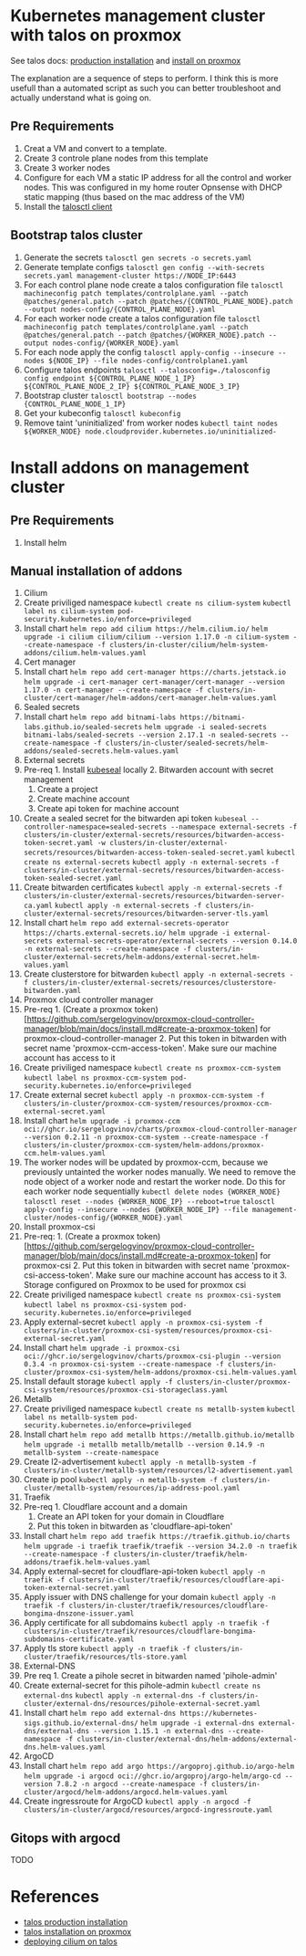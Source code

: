 # Kubernetes management cluster with talos on proxmox
See talos docs: [production installation](https://www.talos.dev/v1.9/introduction/prodnotes/) and [install on proxmox](https://www.talos.dev/v1.9/talos-guides/install/virtualized-platforms/proxmox/)

The explanation are a sequence of steps to perform. I think this is more usefull than a automated script as such you can better troubleshoot and actually understand what is going on.

## Pre Requirements
1. Creat a VM and convert to a template.
2. Create 3 controle plane nodes from this template 
3. Create 3 worker nodes
4. Configure for each VM a static IP address for all the control and worker nodes. This was configured in my home router Opnsense with DHCP static mapping (thus based on the mac address of the VM)
5. Install the [talosctl client](https://www.talos.dev/v1.9/talos-guides/install/talosctl/)

## Bootstrap talos cluster
1. Generate the secrets
```talosctl gen secrets -o secrets.yaml```
2. Generate template configs
```talosctl gen config --with-secrets secrets.yaml management-cluster https://NODE_IP:6443```
3. For each control plane node create a talos configuration file
```talosctl machineconfig patch templates/controlplane.yaml --patch @patches/general.patch --patch @patches/{CONTROL_PLANE_NODE}.patch --output nodes-config/{CONTROL_PLANE_NODE}.yaml```
4. For each worker node create a talos configuration file
```talosctl machineconfig patch templates/controlplane.yaml --patch @patches/general.patch --patch @patches/{WORKER_NODE}.patch --output nodes-config/{WORKER_NODE}.yaml```
5. For each node apply the config 
```talosctl apply-config --insecure --nodes ${NODE_IP} --file nodes-config/controlplane1.yaml```
6. Configure talos endpoints
```talosctl --talosconfig=./talosconfig config endpoint ${CONTROL_PLANE_NODE_1_IP} ${CONTROL_PLANE_NODE_2_IP} ${CONTROL_PLANE_NODE_3_IP}```
7. Bootstrap cluster
```talosctl bootstrap --nodes {CONTROL_PLANE_NODE_1_IP}```
8. Get your kubeconfig
```talosctl kubeconfig```
9. Remove taint 'uninitialized' from worker nodes
```kubectl taint nodes ${WORKER_NODE} node.cloudprovider.kubernetes.io/uninitialized-```

# Install addons on management cluster

## Pre Requirements
1. Install helm

## Manual installation of addons
1. Cilium
  1. Create priviliged namespace
  ```kubectl create ns cilium-system```
  ```kubectl label ns cilium-system pod-security.kubernetes.io/enforce=privileged```
  2. Install chart
  ```helm repo add cilium https://helm.cilium.io/```
  ```helm upgrade -i cilium cilium/cilium --version 1.17.0 -n cilium-system --create-namespace -f clusters/in-cluster/cilium/helm-system-addons/cilium.helm-values.yaml```
2. Cert manager
  1. Install chart
  ```helm repo add cert-manager https://charts.jetstack.io```
  ```helm upgrade -i cert-manager cert-manager/cert-manager --version 1.17.0 -n cert-manager --create-namespace -f clusters/in-cluster/cert-manager/helm-addons/cert-manager.helm-values.yaml```
3. Sealed secrets
  1. Install chart
  ```helm repo add bitnami-labs https://bitnami-labs.github.io/sealed-secrets```
  ```helm upgrade -i sealed-secrets bitnami-labs/sealed-secrets --version 2.17.1 -n sealed-secrets --create-namespace -f clusters/in-cluster/sealed-secrets/helm-addons/sealed-secrets.helm-values.yaml```
4. External secrets
  1. Pre-req
    1. Install [kubeseal](https://github.com/bitnami-labs/sealed-secrets?tab=readme-ov-file#linux) locally
    2. Bitwarden account with secret management
      1. Create a project
      2. Create machine account
      3. Create api token for machine account
  2. Create a sealed secret for the bitwarden api token
  ```kubeseal --controller-namespace=sealed-secrets --namespace external-secrets -f clusters/in-cluster/external-secrets/resources/bitwarden-access-token-secret.yaml -w clusters/in-cluster/external-secrets/resources/bitwarden-access-token-sealed-secret.yaml```
  ```kubectl create ns external-secrets```
  ```kubectl apply -n external-secrets -f clusters/in-cluster/external-secrets/resources/bitwarden-access-token-sealed-secret.yaml```
  3. Create bitwarden certificates
  ```kubectl apply -n external-secrets -f clusters/in-cluster/external-secrets/resources/bitwarden-server-ca.yaml```
  ```kubectl apply -n external-secrets -f clusters/in-cluster/external-secrets/resources/bitwarden-server-tls.yaml```
  4. Install chart
  ```helm repo add external-secrets-operator https://charts.external-secrets.io/```
  ```helm upgrade -i external-secrets external-secrets-operator/external-secrets --version 0.14.0 -n external-secrets --create-namespace -f clusters/in-cluster/external-secrets/helm-addons/external-secret.helm-values.yaml```
  5. Create clusterstore for bitwarden
  ```kubectl apply -n external-secrets -f clusters/in-cluster/external-secrets/resources/clusterstore-bitwarden.yaml```
5. Proxmox cloud controller manager
  1. Pre-req
    1. (Create a proxmox token)[https://github.com/sergelogvinov/proxmox-cloud-controller-manager/blob/main/docs/install.md#create-a-proxmox-token] for proxmox-cloud-controller-manager
    2. Put this token in bitwarden with secret name 'proxmox-ccm-access-token'. Make sure our machine account has access to it
  2. Create priviliged namespace
  ```kubectl create ns proxmox-ccm-system```
  ```kubectl label ns proxmox-ccm-system pod-security.kubernetes.io/enforce=privileged```
  3. Create external secret
  ```kubectl apply -n proxmox-ccm-system -f clusters/in-cluster/proxmox-ccm-system/resources/proxmox-ccm-external-secret.yaml```
  4. Install chart
  ```helm upgrade -i proxmox-ccm oci://ghcr.io/sergelogvinov/charts/proxmox-cloud-controller-manager --version 0.2.11 -n proxmox-ccm-system --create-namespace -f clusters/in-cluster/proxmox-ccm-system/helm-addons/proxmox-ccm.helm-values.yaml```
  5. The worker nodes will be updated by proxmox-ccm, because we previously untainted the worker nodes manually. We need to remove the node object of a worker node and restart the worker node. Do this for each worker node sequentially
  ```kubectl delete nodes {WORKER_NODE}```
  ```talosctl reset --nodes {WORKER_NODE_IP} --reboot=true```
  ```talosctl apply-config --insecure --nodes {WORKER_NODE_IP} --file management-cluster/nodes-config/{WORKER_NODE}.yaml```
6. Install proxmox-csi
  1. Pre-req:
    1. (Create a proxmox token)[https://github.com/sergelogvinov/proxmox-cloud-controller-manager/blob/main/docs/install.md#create-a-proxmox-token] for proxmox-csi
    2. Put this token in bitwarden with secret name 'proxmox-csi-access-token'. Make sure our machine account has access to it
    3. Storage configured on Proxmox to be used for proxmox csi
  2. Create priviliged namespace
  ```kubectl create ns proxmox-csi-system```
  ```kubectl label ns proxmox-csi-system pod-security.kubernetes.io/enforce=privileged```
  3. Apply external-secret
  ```kubectl apply -n proxmox-csi-system -f clusters/in-cluster/proxmox-csi-system/resources/proxmox-csi-external-secret.yaml```
  2. Install chart
  ```helm upgrade -i proxmox-csi oci://ghcr.io/sergelogvinov/charts/proxmox-csi-plugin --version 0.3.4 -n proxmox-csi-system --create-namespace -f clusters/in-cluster/proxmox-csi-system/helm-addons/proxmox-csi.helm-values.yaml```
  3. Install default storage
  ```kubectl apply -f clusters/in-cluster/proxmox-csi-system/resources/proxmox-csi-storageclass.yaml```
7. Metallb
  1. Create priviliged namespace
  ```kubectl create ns metallb-system```
  ```kubectl label ns metallb-system pod-security.kubernetes.io/enforce=privileged```
  2. Install chart
  ```helm repo add metallb https://metallb.github.io/metallb```
  ```helm upgrade -i metallb metallb/metallb --version 0.14.9 -n metallb-system --create-namespace```
  3. Create l2-advertisement
  ```kubectl apply -n metallb-system -f clusters/in-cluster/metallb-system/resources/l2-advertisement.yaml```
  4. Create ip pool
  ```kubectl apply -n metallb-system -f clusters/in-cluster/metallb-system/resources/ip-address-pool.yaml```
8. Traefik
  1. Pre-req
    1. Cloudflare account and a domain
      1. Create an API token for your domain in Cloudflare
      2. Put this token in bitwarden as 'cloudflare-api-token'
  2. Install chart
  ```helm repo add traefik https://traefik.github.io/charts```
  ```helm upgrade -i traefik traefik/traefik --version 34.2.0 -n traefik --create-namespace -f clusters/in-cluster/traefik/helm-addons/traefik.helm-values.yaml```
  3. Apply external-secret for cloudflare-api-token
  ```kubectl apply -n traefik -f clusters/in-cluster/traefik/resources/cloudflare-api-token-external-secret.yaml```
  4. Apply issuer with DNS challenge for your domain
  ```kubectl apply -n traefik -f clusters/in-cluster/traefik/resources/cloudflare-bongima-dnszone-issuer.yaml```
  5. Apply certificate for all subdomains
```kubectl apply -n traefik -f clusters/in-cluster/traefik/resources/cloudflare-bongima-subdomains-certificate.yaml```
  6. Apply tls store
  ```kubectl apply -n traefik -f clusters/in-cluster/traefik/resources/tls-store.yaml```
9. External-DNS
  1. Pre req
    1. Create a pihole secret in bitwarden named 'pihole-admin'
  2. Create external-secret for this pihole-admin
  ```kubectl create ns external-dns```
  ```kubectl apply -n external-dns -f clusters/in-cluster/external-dns/resources/pihole-external-secret.yaml```
  3. Install chart
  ```helm repo add external-dns https://kubernetes-sigs.github.io/external-dns/```
  ```helm upgrade -i external-dns external-dns/external-dns --version 1.15.1 -n external-dns --create-namespace -f clusters/in-cluster/external-dns/helm-addons/external-dns.helm-values.yaml```
10. ArgoCD
  1. Install chart
  ```helm repo add argo https://argoproj.github.io/argo-helm```
  ```helm upgrade -i argocd oci://ghcr.io/argoproj/argo-helm/argo-cd --version 7.8.2 -n argocd --create-namespace -f clusters/in-cluster/argocd/helm-addons/argocd.helm-values.yaml```
  2. Create ingressroute for ArgoCD
  ```kubectl apply -n argocd -f clusters/in-cluster/argocd/resources/argocd-ingressroute.yaml```


## Gitops with argocd
TODO

# References
- [talos production installation](https://www.talos.dev/v1.9/introduction/prodnotes/)
- [talos installation on proxmox](https://www.talos.dev/v1.9/talos-guides/install/virtualized-platforms/proxmox/)
- [deploying cilium on talos](https://www.talos.dev/v1.9/kubernetes-guides/network/deploying-cilium/)
